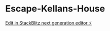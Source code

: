 # Escape-Kellans-House

[Edit in StackBlitz next generation editor ⚡️](https://stackblitz.com/~/github.com/pdhooper/Escape-Kellans-House)